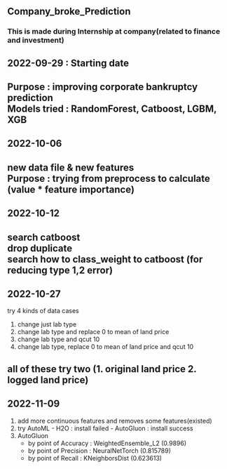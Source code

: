 ## Company_broke_Prediction
### This is made during Internship at company(related to finance and investment) 

  

## 2022-09-29 : Starting date  
  Purpose : improving corporate bankruptcy prediction  
  Models tried : RandomForest, Catboost, LGBM, XGB
------------------

## 2022-10-06  
  new data file & new features  
  Purpose : trying from preprocess to calculate (value * feature importance)
------------------

## 2022-10-12  
  search catboost  
  drop duplicate  
  search how to class_weight to catboost (for reducing type 1,2 error)
---

## 2022-10-27  
  try 4 kinds of data cases  
1. change just lab type  
2. change lab type and replace 0 to mean of land price  
3. change lab type and qcut 10  
4. change lab type, replace 0 to mean of land price and qcut 10  

  all of these try two (1. original land price 2. logged land price)
---

## 2022-11-09
1. add more continuous features and removes some features(existed)
2. try AutoML - H2O : install failed
              - AutoGluon : install success
3. AutoGluon
      - by point of Accuracy  : WeightedEnsemble_L2 (0.9896)
      - by point of Precision : NeuralNetTorch  (0.815789)
      - by point of Recall    : KNeighborsDist  (0.623613)
